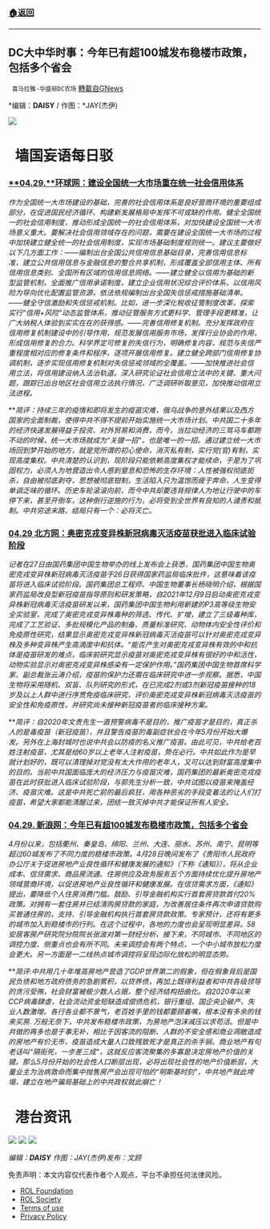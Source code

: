 ###  [:house:返回](README.md)
---


## DC大中华时事：今年已有超100城发布稳楼市政策，包括多个省会
` 喜马拉雅-华盛顿DC农场` [轉載自GNews](https://gnews.org/zh-hans/2442063/)

*编辑：**DAISY** / 作图：*JAY(杰伊)
 
![](http://himalayawashingtondc.org/wp-content/uploads/2021/08/ScreenShot-2021-08-01-at-17.25.09@2x.png)
 
#   墙国妄语每日驳
 
### [**04.29.**环球网：建设全国统一大市场重在统一社会信用体系](https://finance.huanqiu.com/article/47ndNlE0YOr)
 
*作为全国统一大市场建设的基础，完善的社会信用体系是良好营商环境的重要组成部分，在促进国民经济循环、构建新发展格局中发挥不可或缺的作用。健全全国统一的社会信用制度，推动形成全国统一的社会信用体系，对加快建设全国统一大市场意义重大。要解决社会信用领域存在的问题，需要在建设全国统一大市场的过程中加快建立健全统一的社会信用制度，实现市场基础制度规则统一。建议主要做好以下几方面工作：——编制出台全国公共信用信息基础目录，完善信用信息标准，建立公共信用信息与金融信息的整合共享机制，形成覆盖全部信用主体、所有信用信息类别、全国所有区域的信用信息网络。——建立健全以信用为基础的新型监管机制，全面推广信用承诺制度，建立企业信用状况综合评价体系，以信用风险为导向优化配置监管资源，依法依规编制出台全国失信惩戒措施基础清单。——健全守信激励和失信惩戒机制。比如，进一步深化税收征管制度改革，探索实行“信用+风险”动态监管体系，推动征管服务方式更科学、管理手段更精准，让广大纳税人体验到实实在在的获得感。——完善信用修复机制。充分发挥政府在信用修复机制建设中的引导作用，规范发展信用服务市场，发挥行业协会的作用，形成信用修复的合力。科学界定可修复的失信行为，明确修复内容，规范与失信严重程度相对应的修复条件和程序，逐项开展信用修复。建立健全跨部门信用修复协调机制，逐步实现信用修复机制对失信惩戒领域的全覆盖。——加快推进社会信用立法，将信用建设纳入法治轨道。深入研究论证社会信用立法中的关键、重大问题，跟踪已出台地区社会信用立法执行情况，广泛调研听取意见，加快推动信用立法进程。*
 
***简评：*持续三年的疫情和即将发生的疫苗灾难，俄乌战争的意外结果以及西方国家的全面制裁，使得中共不得不提前开始实施统一大市场计划。中共国二十多年的经济快速发展得益于投资、对外贸易和消费，而今，当拉动经济的三驾马车都跑不动的时候，统一大市场就成为“关键一招”，也是唯一的一招。通过建立统一大市场回到梦开始的地方，就是党所谓的初心使命，消灭私有制，实行党(官)有制，实现高度集权。中共清楚的认识到，现阶段只能依赖高度集权才能续命，于是为了巩固权力，必须人为地营造出令人感到窒息和恐怖的生存环境：人性被强权彻底扼杀，自由被彻底剥夺，思想被彻底钳制，生活陷入只为温饱而疲于奔命，人生变得单调乏味的循环。历史车轮滚滚向前，而今中共却要违背规律人为地让行驶中的车停下来，甚至开倒车，这种倒行逆施的行为，必将受到全世界有良知的人谴责和抵制。中共穷途末路，结局只有一个：必将灭亡。**
 
### [04.29 北方网：奥密克戎变异株新冠病毒灭活疫苗获批进入临床试验阶段](http://news.enorth.com.cn/system/2022/04/29/052599216.shtml)
 
*记者在27日由国药集团中国生物举办的线上发布会上获悉，国药集团中国生物奥密克戎变异株新冠病毒灭活疫苗于26日获得国家药监局临床批件，这意味着该疫苗将进入临床试验阶段。国药集团总工程师、中国生物董事长杨晓明介绍，根据国家药监局改良型新冠疫苗指导原则和研发策略，自2021年12月9日启动奥密克戎变异株新冠病毒灭活疫苗研发以来，国药集团中国生物利用新建的P3高等级生物安全实验室，完成了奥密克戎变异株毒种的筛选、传代、扩增，建立了三级毒种库，完成了工艺验证、多批规模化产品的制备、质量标准研究、动物体内安全性评价和免疫原性研究，结果显示奥密克戎变异株新冠病毒灭活疫苗可以针对奥密克戎变异株及多种变异株产生高滴度中和抗体。“能否产生对奥密克戎变异株有效的中和抗体是疫苗研发的难点，临床前研究显示疫苗对奥密克戎变异株有很好的中和活性，动物实验显示对奥密克戎变异株感染有一定保护作用。”国药集团中国生物首席科学家、副总裁张云涛介绍，疫苗的保护力还需在临床研究中进一步观察。据悉，中国生物将采用随机、双盲、队列研究的形式，在已完成2剂或3剂新冠疫苗接种的18岁及以上人群中进行序贯免疫临床研究，评价奥密克戎变异株新冠病毒灭活疫苗的安全性和免疫原性，并研究尚未接种新冠疫苗者的临床接种方案。*
 
***简评：*自2020年文贵先生一直预警病毒不是目的，推广疫苗才是目的，真正杀人的是毒疫苗（新冠疫苗），并且警告疫苗的毒副症状会在今年5月份开始大爆发。另外在上海封城时也说中共会以防疫的名义推广疫苗。由此可见，中共给老百姓注射疫苗，尤其是给60岁以上老年人注射疫苗，势在必行。中共如此作为是早就计划好的，既可以清理掉对党没有太大作用的老年人，又可以达到财富高度集中的目的。当前中共国面临庞大的经济压力与疫苗灾难，国药集团的最新奥密克戎疫苗在此时获批进入临床试验阶段，与郭先生分析一致，中共试图以疫苗来掩盖经济、疫苗灾难。这是中共死亡前的最后疯狂，用各种恶劣的手段变着法的让人们打疫苗，希望大家都能清醒过来，团结一致灭掉中共才能保证所有人安全。**
 
### [04.29. 新浪网：今年已有超100城发布稳楼市政策，包括多个省会](https://news.sina.com.cn/o/2022-04-29/doc-imcwiwst4766158.shtml#/)
 
*4月份以来，包括衢州、秦皇岛、绵阳、兰州、大连、丽水、苏州、南宁、昆明等超过60城发布了不同力度的稳楼市政策。4月28日晚间发布了《贵阳市人民政府办公厅关于促进房地产业良性循环和健康发展的通知》（下称《通知》），将从企业成本、信贷需求、商品房流通、住房供应及政务服务五个方面持续优化提升房地产领域营商环境，以促进房地产业良性循环和健康发展。在信贷需求方面，《通知》提出，要降低个人住房消费门槛。鼓励、引导金融机构实行首套房贷款首付20%政策。对拥有一套住房并已结清购房贷款的家庭，为改善居住条件再次申请贷款购买普通住房的，支持、引导金融机构执行首套房贷款政策。专家预计，还将有更多的城市加入到稳楼市的行列。在这个过程中，各地的力度也会呈现明显差异。58安居客房产研究院分院院长张波对第一财经分析，接下来，不同城市、不同地区的调控力度、侧重点也会有所不同。未来调控会有两个特点，一个中小城市放松力度会更大。另一方面是一二线热点城市调控将呈现边际化放松的明显态势。*
 
***简评:*中共用几十年堆高房地产营造了GDP世界第二的假象，但在假象背后是国民负债和地方政府债务的急剧累积，以贷养债，再加上既得利益者和中共各级领导的贪污受贿，社会财富被极少数人占据，整个经济结构扭曲化。自2020年以来CCP病毒肆虐，社会流动资金短缺造成偿债危机，银行重组、国企央企破产、失业人数激增。各行各业都不景气，老百姓手里的钱都要顾着嘴，根本没有多余的钱来买房. 万般无奈下，中共发布稳楼市政策，为房地产泡沫减压以求苟活。但是中共做的再多也是于事无补，相比于因客流的阻断、人群的不安全感和商业凋敝造成的房地产有价无市，疫苗造成大量人口致残致死才是真正的杀手锏。商业地产有句老话叫“隔街死，一步差三成”，这就反应客流聚集的多寡是决定房地产价值的关键。那么5月份开始的社会性人口断层出现，必将出现社会性的地产价值断层，大量业主为治病救命而集中抛售房产会出现可怕的“明斯基时刻”，中共地产就此垮塌，建立在地产骗局基础上的中共政权就此崩亡！**
 
#   港台资讯
 ![](https://media.discordapp.net/attachments/858887785507323904/969855894030536765/D.C_Cre8GreatChina.001.jpeg?width=1043&amp;height=586) ![](https://media.discordapp.net/attachments/858887785507323904/969855894500282438/D.C_Cre8GreatChina.002.jpeg?width=1043&amp;height=586) ![](https://media.discordapp.net/attachments/858887785507323904/969855895255285781/D.C_Cre8GreatChina.003.jpeg?width=1043&amp;height=586) 

*编辑：**DAISY***
*作图：JAY(杰伊)发布：文顾*

免责声明：本文内容仅代表作者个人观点，平台不承担任何法律风险。
  
- [ROL Foundation](https://rolfoundation.org/)
- [ROL Society](https://rolsociety.org/)
- [Terms of use](https://gnews.org/terms-of-use-3/)
- [Privacy Policy](https://gnews.org/privacy-policy/)
